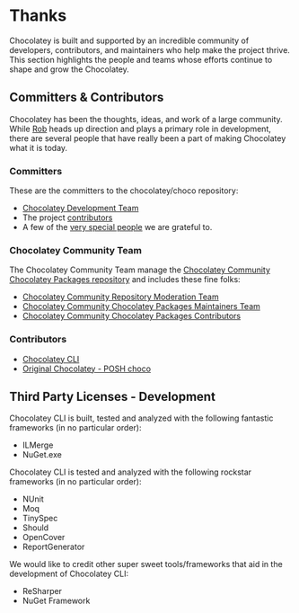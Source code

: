 # Thanks

Chocolatey is built and supported by an incredible community of developers, contributors, and maintainers who help make the project thrive. This section highlights the people and teams whose efforts continue to shape and grow the Chocolatey.

## Committers & Contributors

Chocolatey has been the thoughts, ideas, and work of a large community. While [Rob](https://github.com/ferventcoder) heads up direction and plays a primary role in development, there are several people that have really been a part of making Chocolatey what it is today.

### Committers

These are the committers to the chocolatey/choco repository:

- [Chocolatey Development Team](https://github.com/orgs/chocolatey/teams/developers)
- The project [contributors](https://github.com/chocolatey/choco/graphs/contributors)
- A few of the [very special people](https://github.com/orgs/chocolatey/teams/chocolatey-alumni) we are grateful to.

### Chocolatey Community Team

The Chocolatey Community Team manage the [Chocolatey Community Chocolatey Packages repository](https://github.com/chocolatey-community/chocolatey-packages) and includes these fine folks:

- [Chocolatey Community Repository Moderation Team](https://github.com/orgs/chocolatey-community/teams/community-moderators/members)
- [Chocolatey Community Chocolatey Packages Maintainers Team](https://github.com/orgs/chocolatey-community/teams/community-maintainers/members)
- [Chocolatey Community Chocolatey Packages Contributors](https://github.com/chocolatey-community/chocolatey-packages/graphs/contributors)

### Contributors

- [Chocolatey CLI](https://github.com/chocolatey/choco/graphs/contributors)
- [Original Chocolatey - POSH choco](https://github.com/chocolatey/chocolatey/graphs/contributors)

## Third Party Licenses - Development

Chocolatey CLI is built, tested and analyzed with the following fantastic frameworks (in no particular order):

- ILMerge
- NuGet.exe

Chocolatey CLI is tested and analyzed with the following rockstar frameworks (in no particular order):

- NUnit
- Moq
- TinySpec
- Should
- OpenCover
- ReportGenerator

We would like to credit other super sweet tools/frameworks that aid in the development of Chocolatey CLI:

- ReSharper
- NuGet Framework
